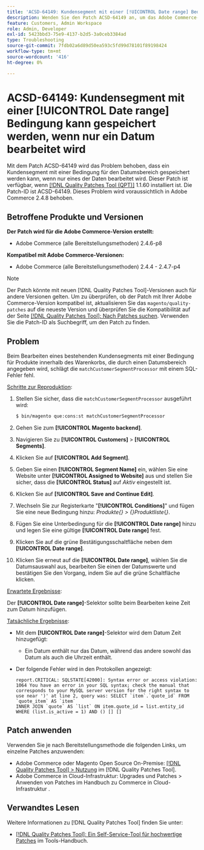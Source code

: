 ```yaml
---
title: 'ACSD-64149: Kundensegment mit einer [!UICONTROL Date range] Bedingung kann gespeichert werden, wenn nur ein Datum bearbeitet wird'
description: Wenden Sie den Patch ACSD-64149 an, um das Adobe Commerce-Problem zu beheben, bei dem Kundensegmente mit einer **[!UICONTROL Date range]**-Bedingung gespeichert werden können, wenn nur eines der Daten bearbeitet wird.
feature: Customers, Admin Workspace
role: Admin, Developer
exl-id: 5423bbd3-75e9-4137-b2d5-3a0ceb3384ad
type: Troubleshooting
source-git-commit: 7fdb02a6d89d50ea593c5fd99d78101f89198424
workflow-type: tm+mt
source-wordcount: '416'
ht-degree: 0%

---
```


# ACSD-64149: Kundensegment mit einer [!UICONTROL Date range] Bedingung kann gespeichert werden, wenn nur ein Datum bearbeitet wird

Mit dem Patch ACSD-64149 wird das Problem behoben, dass ein Kundensegment mit einer Bedingung für den Datumsbereich gespeichert werden kann, wenn nur eines der Daten bearbeitet wird. Dieser Patch ist verfügbar, wenn [[!DNL Quality Patches Tool (QPT)]](/help/tools/quality-patches-tool/quality-patches-tool-to-self-serve-quality-patches.md) 1.1.60 installiert ist. Die Patch-ID ist ACSD-64149. Dieses Problem wird voraussichtlich in Adobe Commerce 2.4.8 behoben.

## Betroffene Produkte und Versionen

**Der Patch wird für die Adobe Commerce-Version erstellt:**

* Adobe Commerce (alle Bereitstellungsmethoden) 2.4.6-p8

**Kompatibel mit Adobe Commerce-Versionen:**

* Adobe Commerce (alle Bereitstellungsmethoden) 2.4.4 - 2.4.7-p4

>[!NOTE]
>
>Der Patch könnte mit neuen [!DNL Quality Patches Tool]-Versionen auch für andere Versionen gelten. Um zu überprüfen, ob der Patch mit Ihrer Adobe Commerce-Version kompatibel ist, aktualisieren Sie das `magento/quality-patches` auf die neueste Version und überprüfen Sie die Kompatibilität auf der Seite [[!DNL Quality Patches Tool]: Nach Patches suchen](https://experienceleague.adobe.com/tools/commerce-quality-patches/index.html?lang=de). Verwenden Sie die Patch-ID als Suchbegriff, um den Patch zu finden.

## Problem

Beim Bearbeiten eines bestehenden Kundensegments mit einer Bedingung für Produkte innerhalb des Warenkorbs, die durch einen Datumsbereich angegeben wird, schlägt die `matchCustomerSegmentProcessor` mit einem SQL-Fehler fehl.

<u>Schritte zur Reproduktion</u>:

1. Stellen Sie sicher, dass die `matchCustomerSegmentProcessor` ausgeführt wird:

   ```bash
   $ bin/magento que:cons:st matchCustomerSegmentProcessor
   ```

1. Gehen Sie zum **[!UICONTROL Magento backend]**.
1. Navigieren Sie zu **[!UICONTROL Customers]** > **[!UICONTROL Segments]**.
1. Klicken Sie auf **[!UICONTROL Add Segment]**.
1. Geben Sie einen **[!UICONTROL Segment Name]** ein, wählen Sie eine Website unter **[!UICONTROL Assigned to Website]** aus und stellen Sie sicher, dass die **[!UICONTROL Status]** auf *Aktiv* eingestellt ist.
1. Klicken Sie auf **[!UICONTROL Save and Continue Edit]**.
1. Wechseln Sie zur Registerkarte &quot;**[!UICONTROL Conditions]**&quot; und fügen Sie eine neue Bedingung hinzu: *Produkte{} > {}Produktliste*{*}*.
1. Fügen Sie eine Unterbedingung für die **[!UICONTROL Date range]** hinzu und legen Sie eine gültige **[!UICONTROL Date range]** fest.
1. Klicken Sie auf die grüne Bestätigungsschaltfläche neben dem **[!UICONTROL Date range]**.
1. Klicken Sie erneut auf die **[!UICONTROL Date range]**, wählen Sie die Datumsauswahl aus, bearbeiten Sie einen der Datumswerte und bestätigen Sie den Vorgang, indem Sie auf die grüne Schaltfläche klicken.

<u>Erwartete Ergebnisse</u>:

Der **[!UICONTROL Date range]**-Selektor sollte beim Bearbeiten keine Zeit zum Datum hinzufügen.

<u>Tatsächliche Ergebnisse</u>:

* Mit dem **[!UICONTROL Date range]**-Selektor wird dem Datum Zeit hinzugefügt:
   * Ein Datum enthält nur das Datum, während das andere sowohl das Datum als auch die Uhrzeit enthält.
* Der folgende Fehler wird in den Protokollen angezeigt:

  ```
  report.CRITICAL: SQLSTATE[42000]: Syntax error or access violation: 1064 You have an error in your SQL syntax; check the manual that corresponds to your MySQL server version for the right syntax to use near ')' at line 2, query was: SELECT `item`.`quote_id` FROM `quote_item` AS `item`
  INNER JOIN `quote` AS `list` ON item.quote_id = list.entity_id WHERE (list.is_active = 1) AND () [] []
  ```


## Patch anwenden

Verwenden Sie je nach Bereitstellungsmethode die folgenden Links, um einzelne Patches anzuwenden:

* Adobe Commerce oder Magento Open Source On-Premise: [[!DNL Quality Patches Tool] > Nutzung](/help/tools/quality-patches-tool/usage.md) im [!DNL Quality Patches Tool].
* Adobe Commerce in Cloud-Infrastruktur: Upgrades und Patches > Anwenden von Patches im Handbuch zu Commerce in Cloud-Infrastruktur .

## Verwandtes Lesen

Weitere Informationen zu [!DNL Quality Patches Tool] finden Sie unter:

* [[!DNL Quality Patches Tool]: Ein Self-Service-Tool für hochwertige Patches](/help/tools/quality-patches-tool/quality-patches-tool-to-self-serve-quality-patches.md) im Tools-Handbuch.

